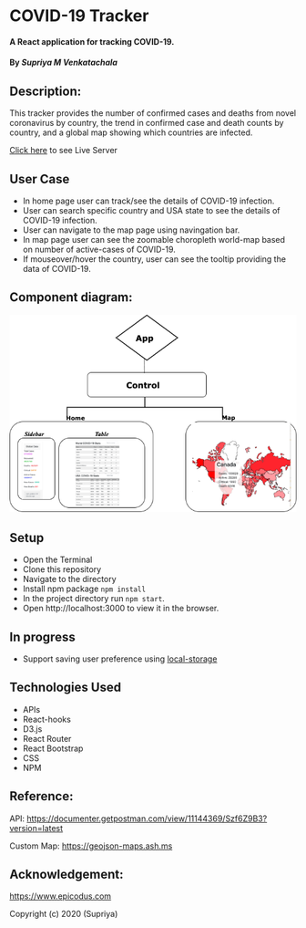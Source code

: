 # COVID-19 Tracker

#### A React application for tracking COVID-19.

#### By _**Supriya M Venkatachala**_

## Description:

This tracker provides the number of confirmed cases and deaths from novel coronavirus by country, the trend in confirmed case and death counts by country, and a global map showing which countries are infected.

[Click here](https://priyaraj7.github.io/Covid-19-Tracker/#/) to see Live Server

## User Case

- In home page user can track/see the details of COVID-19 infection.
- User can search specific country and USA state to see the details of COVID-19 infection.
- User can navigate to the map page using navingation bar.
- In map page user can see the zoomable choropleth world-map based on number of active-cases of COVID-19.
- If mouseover/hover the country, user can see the tooltip providing the data of COVID-19.

## Component diagram:

![Component Diagram](https://raw.githubusercontent.com/priyaraj7/Covid-19-Tracker/master/component-diagram.png)

## Setup

- Open the Terminal
- Clone this repository
- Navigate to the directory
- Install npm package `npm install`
- In the project directory run `npm start`.
- Open http://localhost:3000 to view it in the browser.

## In progress

- Support saving user preference using [local-storage](https://developer.mozilla.org/en-US/docs/Web/API/Window/localStorage)

## Technologies Used

- APIs
- React-hooks
- D3.js
- React Router
- React Bootstrap
- CSS
- NPM

## Reference:

API: https://documenter.getpostman.com/view/11144369/Szf6Z9B3?version=latest

Custom Map: https://geojson-maps.ash.ms

## Acknowledgement:

https://www.epicodus.com

Copyright (c) 2020 (Supriya)
